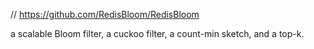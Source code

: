 
// https://github.com/RedisBloom/RedisBloom

a scalable Bloom filter, a cuckoo filter, a count-min sketch, and a top-k.

